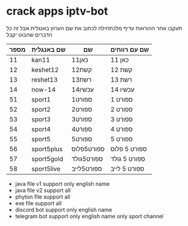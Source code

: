 # crack apps iptv-bot
 
תעקבו אחר ההוראות עדיף מלכתחילה לכתוב את שם הערוץ באנגלית אבל זה כל הדברים שהבוט יקבל

| מספר | שם באנגלית | שם  | שם עם רווחים | 
|--|--|--|--|
| 11 | kan11 | כאן11 | כאן 11 |
| 12 | keshet12 | קשת12 | קשת 12 |
| 13 | reshet13 | רשת13 | רשת 13 |
| 14 | now-14 | עכשיו14 | עכשיו 14 |
| 51 | sport1 | ספורט1 | ספורט 1 |
| 52 | sport2 | ספורט2 | ספורט 2 |
| 53 | sport3 | ספורט3 | ספורט 3 |
| 54 | sport4 | ספורט4 | ספורט 4 |
| 55 | sport5 | ספורט5 | ספורט 5 |
| 56 | sport5plus | ספורט5פלוס | ספורט 5 פלוס |
| 57 | sport5gold | ספורט5גולד | ספורט 5 גולד |
| 58 | sport5live | ספורט5לייב | ספורט 5 לייב |
* java file v1 support only english name
*  java file v2 support all
* phyton file support all
* exe file support all
* discord bot support only english name
* telegram bot support only english name only sport channel




